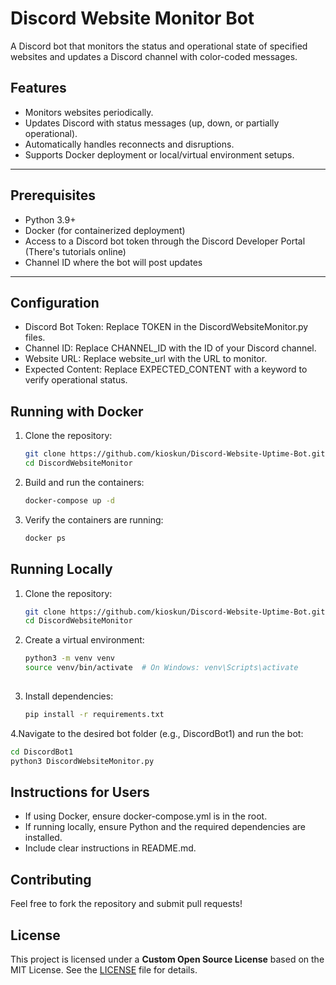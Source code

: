 # Discord Website Monitor Bot

A Discord bot that monitors the status and operational state of specified websites and updates a Discord channel with color-coded messages.

## Features
- Monitors websites periodically.
- Updates Discord with status messages (up, down, or partially operational).
- Automatically handles reconnects and disruptions.
- Supports Docker deployment or local/virtual environment setups.

---

## Prerequisites

- Python 3.9+
- Docker (for containerized deployment)
- Access to a Discord bot token through the Discord Developer Portal (There's tutorials online)
- Channel ID where the bot will post updates

---

## Configuration
   - Discord Bot Token: Replace TOKEN in the DiscordWebsiteMonitor.py files.
   - Channel ID: Replace CHANNEL_ID with the ID of your Discord channel.
   - Website URL: Replace website_url with the URL to monitor.
   - Expected Content: Replace EXPECTED_CONTENT with a keyword to verify operational status.

## Running with Docker

1. Clone the repository:
   ```bash
   git clone https://github.com/kioskun/Discord-Website-Uptime-Bot.git
   cd DiscordWebsiteMonitor
2. Build and run the containers:
   ```bash
   docker-compose up -d
4. Verify the containers are running:
   ```bash
   docker ps


## Running Locally

1. Clone the repository:
   ```bash
   git clone https://github.com/kioskun/Discord-Website-Uptime-Bot.git
   cd DiscordWebsiteMonitor
   
2. Create a virtual environment:
   ```bash
   python3 -m venv venv
   source venv/bin/activate  # On Windows: venv\Scripts\activate
  
3. Install dependencies:
   ```bash
   pip install -r requirements.txt

4.Navigate to the desired bot folder (e.g., DiscordBot1) and run the bot:
   ```bash
   cd DiscordBot1
   python3 DiscordWebsiteMonitor.py
   ```
## Instructions for Users
   - If using Docker, ensure docker-compose.yml is in the root.
   - If running locally, ensure Python and the required dependencies are installed.
   - Include clear instructions in README.md.
     
## Contributing
   Feel free to fork the repository and submit pull requests!

## License
This project is licensed under a **Custom Open Source License** based on the MIT License. See the [LICENSE](./LICENSE) file for details.
